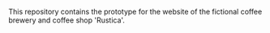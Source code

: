 This repository contains the prototype for the website of the fictional coffee brewery and coffee shop 'Rustica'.
